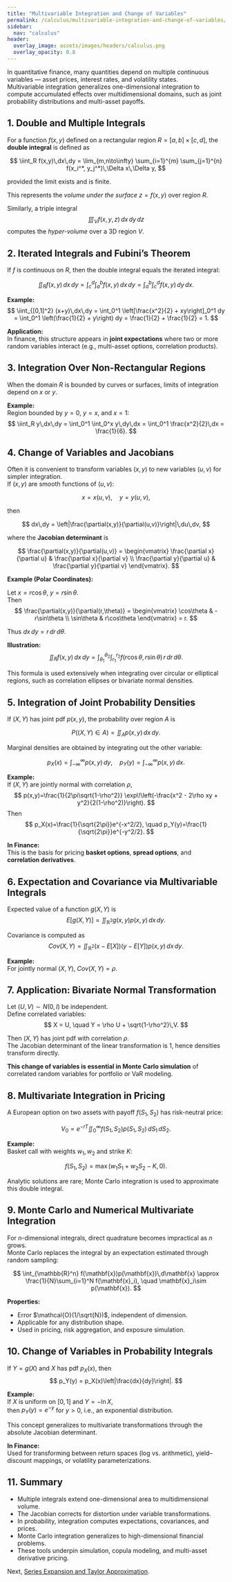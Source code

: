 ```yaml
---
title: "Multivariable Integration and Change of Variables"
permalink: /calculus/multivariable-integration-and-change-of-variables/
sidebar:
  nav: "calculus"
header:
  overlay_image: assets/images/headers/calculus.png
  overlay_opacity: 0.8
---
```


In quantitative finance, many quantities depend on multiple continuous variables — asset prices, interest rates, and volatility states.  
Multivariable integration generalizes one-dimensional integration to compute accumulated effects over multidimensional domains, such as joint probability distributions and multi-asset payoffs.

## 1. Double and Multiple Integrals

For a function $f(x,y)$ defined on a rectangular region $R = [a,b]\times[c,d]$, the **double integral** is defined as

$$
\iint_R f(x,y)\,dx\,dy =
\lim_{m,n\to\infty} \sum_{i=1}^{m} \sum_{j=1}^{n} f(x_i^*, y_j^*)\,\Delta x\,\Delta y,
$$

provided the limit exists and is finite.

This represents the *volume under the surface* $z=f(x,y)$ over region $R$.

Similarly, a triple integral
$$
\iiint_V f(x,y,z)\,dx\,dy\,dz
$$
computes the *hyper-volume* over a 3D region $V$.

## 2. Iterated Integrals and Fubini’s Theorem

If $f$ is continuous on $R$, then the double integral equals the iterated integral:

$$
\iint_R f(x,y)\,dx\,dy = \int_c^d \int_a^b f(x,y)\,dx\,dy = \int_a^b \int_c^d f(x,y)\,dy\,dx.
$$

**Example:**
$$
\iint_{[0,1]^2} (x+y)\,dx\,dy
= \int_0^1 \left[\frac{x^2}{2} + xy\right]_0^1 dy
= \int_0^1 \left(\frac{1}{2} + y\right) dy
= \frac{1}{2} + \frac{1}{2} = 1.
$$

**Application:**  
In finance, this structure appears in **joint expectations** where two or more random variables interact (e.g., multi-asset options, correlation products).

## 3. Integration Over Non-Rectangular Regions

When the domain $R$ is bounded by curves or surfaces, limits of integration depend on $x$ or $y$.

**Example:**  
Region bounded by $y=0$, $y=x$, and $x=1$:
$$
\iint_R y\,dx\,dy = \int_0^1 \int_0^x y\,dy\,dx = \int_0^1 \frac{x^2}{2}\,dx = \frac{1}{6}.
$$

## 4. Change of Variables and Jacobians

Often it is convenient to transform variables $(x,y)$ to new variables $(u,v)$ for simpler integration.  
If $(x,y)$ are smooth functions of $(u,v)$:

$$
x = x(u,v), \quad y = y(u,v),
$$

then

$$
dx\,dy = \left|\frac{\partial(x,y)}{\partial(u,v)}\right|\,du\,dv,
$$

where the **Jacobian determinant** is

$$
\frac{\partial(x,y)}{\partial(u,v)} =
\begin{vmatrix}
\frac{\partial x}{\partial u} & \frac{\partial x}{\partial v} \\
\frac{\partial y}{\partial u} & \frac{\partial y}{\partial v}
\end{vmatrix}.
$$

**Example (Polar Coordinates):**

Let $x = r\cos\theta$, $y = r\sin\theta$.  
Then
$$
\frac{\partial(x,y)}{\partial(r,\theta)} =
\begin{vmatrix}
\cos\theta & -r\sin\theta \\
\sin\theta & r\cos\theta
\end{vmatrix} = r.
$$

Thus $dx\,dy = r\,dr\,d\theta$.

**Illustration:**
$$
\iint_R f(x,y)\,dx\,dy = \int_{\theta_1}^{\theta_2} \int_{r_1}^{r_2} f(r\cos\theta, r\sin\theta)\,r\,dr\,d\theta.
$$

This formula is used extensively when integrating over circular or elliptical regions, such as correlation ellipses or bivariate normal densities.

## 5. Integration of Joint Probability Densities

If $(X,Y)$ has joint pdf $p(x,y)$, the probability over region $A$ is

$$
P((X,Y)\in A) = \iint_A p(x,y)\,dx\,dy.
$$

Marginal densities are obtained by integrating out the other variable:

$$
p_X(x) = \int_{-\infty}^\infty p(x,y)\,dy, \quad
p_Y(y) = \int_{-\infty}^\infty p(x,y)\,dx.
$$

**Example:**  
If $(X,Y)$ are jointly normal with correlation $\rho$,
$$
p(x,y)=\frac{1}{2\pi\sqrt{1-\rho^2}}
\exp\!\left(-\frac{x^2 - 2\rho xy + y^2}{2(1-\rho^2)}\right).
$$
Then
$$
p_X(x)=\frac{1}{\sqrt{2\pi}}e^{-x^2/2}, \quad p_Y(y)=\frac{1}{\sqrt{2\pi}}e^{-y^2/2}.
$$

**In Finance:**  
This is the basis for pricing **basket options**, **spread options**, and **correlation derivatives**.

## 6. Expectation and Covariance via Multivariable Integrals

Expected value of a function $g(X,Y)$ is
$$
E[g(X,Y)] = \iint_{\mathbb{R}^2} g(x,y)p(x,y)\,dx\,dy.
$$

Covariance is computed as
$$
Cov(X,Y) = \iint_{\mathbb{R}^2} (x - E[X])(y - E[Y])p(x,y)\,dx\,dy.
$$

**Example:**  
For jointly normal $(X,Y)$, $Cov(X,Y) = \rho$.

## 7. Application: Bivariate Normal Transformation

Let $(U,V)\sim N(0,I)$ be independent.  
Define correlated variables:
$$
X = U, \quad Y = \rho U + \sqrt{1-\rho^2}\,V.
$$

Then $(X,Y)$ has joint pdf with correlation $\rho$.  
The Jacobian determinant of the linear transformation is 1, hence densities transform directly.

**This change of variables is essential in Monte Carlo simulation** of correlated random variables for portfolio or VaR modeling.

## 8. Multivariate Integration in Pricing

A European option on two assets with payoff $f(S_1,S_2)$ has risk-neutral price:

$$
V_0 = e^{-rT}\iint_0^\infty f(S_1,S_2)p(S_1,S_2)\,dS_1\,dS_2.
$$

**Example:**  
Basket call with weights $w_1, w_2$ and strike $K$:

$$
f(S_1,S_2) = \max(w_1S_1 + w_2S_2 - K, 0).
$$

Analytic solutions are rare; Monte Carlo integration is used to approximate this double integral.

## 9. Monte Carlo and Numerical Multivariate Integration

For $n$-dimensional integrals, direct quadrature becomes impractical as $n$ grows.  
Monte Carlo replaces the integral by an expectation estimated through random sampling:

$$
\int_{\mathbb{R}^n} f(\mathbf{x})p(\mathbf{x})\,d\mathbf{x}
\approx \frac{1}{N}\sum_{i=1}^N f(\mathbf{x}_i), \quad \mathbf{x}_i\sim p(\mathbf{x}).
$$

**Properties:**

- Error $\mathcal{O}(1/\sqrt{N})$, independent of dimension.  
- Applicable for any distribution shape.  
- Used in pricing, risk aggregation, and exposure simulation.

## 10. Change of Variables in Probability Integrals

If $Y=g(X)$ and $X$ has pdf $p_X(x)$, then
$$
p_Y(y) = p_X(x)\left|\frac{dx}{dy}\right|.
$$

**Example:**  
If $X$ is uniform on $[0,1]$ and $Y=-\ln X$,  
then $p_Y(y)=e^{-y}$ for $y>0$, i.e., an exponential distribution.

This concept generalizes to multivariate transformations through the absolute Jacobian determinant.

**In Finance:**  
Used for transforming between return spaces (log vs. arithmetic), yield–discount mappings, or volatility parameterizations.

## 11. Summary

- Multiple integrals extend one-dimensional area to multidimensional volume.  
- The Jacobian corrects for distortion under variable transformations.  
- In probability, integration computes expectations, covariances, and prices.  
- Monte Carlo integration generalizes to high-dimensional financial problems.  
- These tools underpin simulation, copula modeling, and multi-asset derivative pricing.

Next, [Series Expansion and Taylor Approximation](series-expansion-and-taylor-approximation.md).
